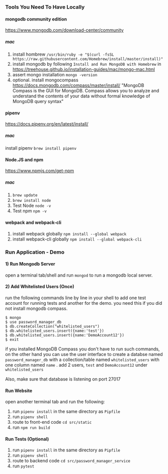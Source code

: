 ### Tools You Need To Have Locally  
#### mongodb community edition
https://www.mongodb.com/download-center/community
##### mac 
1. install hombrew ```/usr/bin/ruby -e "$(curl -fsSL https://raw.githubusercontent.com/Homebrew/install/master/install)"```
2. install mongodb  by following ```Install and Run MongoDB with Homebrew``` in https://treehouse.github.io/installation-guides/mac/mongo-mac.html
3. assert mongo installation ```mongo -version```
4. optional. install mongocompass https://docs.mongodb.com/compass/master/install/
"MongoDB Compass is the GUI for MongoDB. Compass allows you to analyze and understand the contents of your data without formal knowledge of MongoDB query syntax"
#### pipenv
https://docs.pipenv.org/en/latest/install/
##### mac

install pipenv ```brew install pipenv```

####  Node.JS and npm
https://www.npmjs.com/get-npm
##### mac 
1. ```brew update```
2. ```brew install node```  
3. Test Node ```node -v```
4. Test npm ```npm -v```

####  webpack and webpack-cli
1. install webpack globally ```npm install --global webpack```
1. install webpack-cli globally ```npm install --global webpack-cli``` 

### Run Application - Demo

#### 1) Run Mongodb Server
open a terminal tab/shell and run ```mongod``` to run a mongodb local server.
 

#### 2) Add Whitelisted Users (Once)

run the following commands line by line in your shell to add one test account for running tests and another for the demo.
you need this if you did not install mongodb compass. 
```
$ mongo
$ use password_manager_db
$ db.createCollection("whitelisted_users")
$ db.whitelisted_users.insert({name:'test'})
$ db.whitelisted_users.insert({name:'DemoAccount12'})
$ exit
```

if you installed MongoDB Compass you don't have to run such commands, on the other hand  you can use the user interface to create a databse named ```password_manager_db```
with a collection/table named ```whitelisted_users``` with one column named ```name``` .
add 2 users, ``test`` and ``DemoAccount12`` under  ```whitelisted_users```

Also, make sure that database is listening on port 27017 

#### Run Website
open another terminal tab and run the following: 
1. run ```pipenv install``` in the same directory as ```Pipfile```  
2. run ```pipenv shell```
3. route to front-end code ```cd src/static```
4. run ```npm run build ```


#### Run Tests (Optional)

1. run ```pipenv install``` in the same directory as ```Pipfile```  
2. run ```pipenv shell```
3. route to backend code ```cd src/password_manager_service```
4. run ```pytest```
